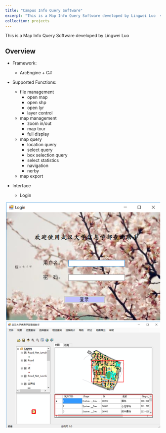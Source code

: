 ```yaml
---
title: "Campus Info Query Software"
excerpt: "This is a Map Info Query Software developed by Lingwei Luo  <br/><img src='https://raw.githubusercontent.com/Luolingwei/Campus-Info-Query-Software/master/Pictures/Login.png' width='500'>"
collection: projects
---
```

This is a Map Info Query Software developed by Lingwei Luo

Overview
---------
* Framework:  
  * ArcEngine + C# 

* Supported Functions:  
  * file management
    * open map
    * open shp
    * open lyr
    * layer control
  * map management
    * zoom in/out
    * map tour
    * full display
  * map query
    * location query
    * select query
    * box selection query
    * select statistics
    * navigation
    * nerby
  * map export

* Interface
  * Login  
<div align="center">
<img src="https://raw.githubusercontent.com/Luolingwei/Campus-Info-Query-Software/master/Pictures/Login.png" width="500"/>
</div>

<div align="center">
<img src="https://raw.githubusercontent.com/Luolingwei/Campus-Info-Query-Software/master/Pictures/Main.png" width="500"/>
</div>